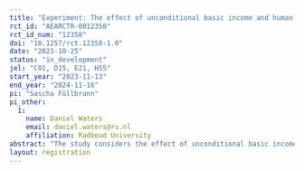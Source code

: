 ```yaml
---
title: "Experiment: The effect of unconditional basic income and human capital accumulation on lifetime consumption and leisure pathways"
rct_id: "AEARCTR-0012358"
rct_id_num: "12358"
doi: "10.1257/rct.12358-1.0"
date: "2023-10-25"
status: "in_development"
jel: "C91, D15, E21, H55"
start_year: "2023-11-13"
end_year: "2024-11-16"
pi: "Sascha Füllbrunn"
pi_other:
  1:
    name: Daniel Waters
    email: daniel.waters@ru.nl
    affiliation: Radboud University
abstract: "The study considers the effect of unconditional basic income on consumption, leisure and human capital accumulation decisions in a Life-Cycle Consumption Theory experiment following Duffy & Li (2019). "
layout: registration
---
```


